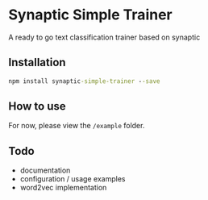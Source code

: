 # Synaptic Simple Trainer
A ready to go text classification trainer based on synaptic

## Installation
```cmd
npm install synaptic-simple-trainer --save
```

## How to use
For now, please view the `/example` folder.

## Todo
* documentation
* configuration / usage examples
* word2vec implementation
